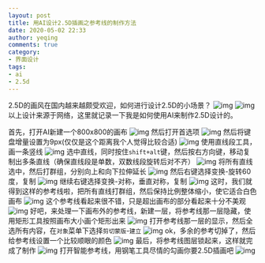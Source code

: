 ```yaml
---
layout: post
title: 用AI设计2.5D插画之参考线的制作方法
date: 2020-05-02 22:33
author: yeqing
comments: true
category: 
- 界面设计
tags: 
- ai
- 2.5d
---
```

2.5D的画风在国内越来越颇受欢迎，如何进行设计2.5D的小场景？
![img](../assets/images/9341ea8914395dd008b984cfd14b05b0.png)
![img](../assets/images/1dd1f5e26ea10a1ec85f8bba1e17f448.png)
以上设计来源于网络，这里就记录一下我是如何使用AI来制作2.5D设计的。

首先，打开AI新建一个800x800的画布
![img](../assets/images/51b1bb234bc4a9df40a6de596788fec5.png)
然后打开首选项
![img](../assets/images/8fdd429436797f16cb92195345b70c2f.png)
然后将键盘增量设置为9px(仅仅是这个距离我个人觉得比较合适)
![img](../assets/images/ff9dc7871e4051de5cbc389cf168fe42.png)
使用直线段工具，画一条竖线
![img](../assets/images/978b347c0e17143795ed89a61a7c7bb4.png)
选中直线，同时按住`shift+alt`键，然后按右方向键，移动复制出多条直线（确保直线段是单数，双数线段旋转后对不齐）
![img](../assets/images/4b891a4879805a8a52b3bf8e648c7f1a.png)
将所有直线选中，然后打群组，分别向上和向下拉伸延长
![img](../assets/images/9ad662f04fd90b918a4453550b153789.png)
然后右键选择变换-旋转60度，复制
![img](../assets/images/8f384d8f6dafc769b0472372fdefe5c9.png)
继续右键选择变换-对称，垂直对称，复制
![img](../assets/images/0b45a5f9e84f4d05bfc69ebebdcda897.png)
这时，我们就得到这样的参考线啦，把所有直线打群组，然后保持比例整体缩小，使它适合白色画布
![img](../assets/images/938bbb13f7c83a6879e498967cb78d9f.png)
这个参考线看起来很不错，只是超出画布的部分看起来十分不美观
![img](../assets/images/3c4bac01ce439174c2c134711c76182f.png)
好吧，来处理一下画布外的参考线，新建一层，将参考线那一层隐藏，使用矩形工具按照画布大小画个矩形出来
![img](../assets/images/e722570e6e07938e27207a78454daf40.png)
打开参考线那一层的显示，然后全选所有内容，在`对象`菜单下选择`剪切蒙版`-`建立`
![img](../assets/images/55cf15c615f10c691c48f93bace7e274.png)
ok，多余的参考切掉了，然后给参考线设置一个比较顺眼的颜色
![img](../assets/images/200091c97b5518881275bc07b3f86baa.png)
最后，将参考线图层锁起来，这样就完成了制作
![img](../assets/images/9e3e6730853af5065be7fe27d70fd85a.png)
打开智能参考线，用钢笔工具尽情的勾画你要2.5D插画吧
![img](../assets/images/2b51f2056c2a2e9e83cf93e657c06354.png)
